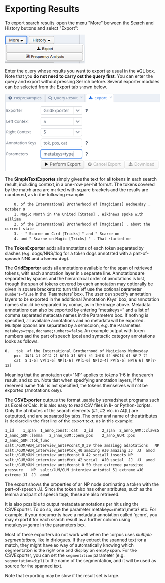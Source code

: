# Exporting Results

To export search results, open the menu "More" between the Search and
History buttons and select "Export":

![](../images/export.png)

Enter the query whose results you want to export as usual in the AQL
box. Note that you **do not need to carry out the query first**. You can
enter the query and export without pressing Search before. Several
exporter modules can be selected from the Export tab shown below.

![](../images/export2.png)

The **SimpleTextExporter** simply gives the text for all tokens in each
search result, including context, in a one-row-per-hit format. The
tokens covered by the match area are marked with square brackets and the
results are numbered, as in the following
example:

``` 
    0. of the International Brotherhood of [Magicians] Wednesday , October 9 , 
    1. Magic Month in the United [States] . Wikinews spoke with William 
    2. of the International Brotherhood of [Magicians] , about the current state 
    3. - " Scarne on Card [Tricks] " and " Scarne on 
    4. and " Scarne on Magic [Tricks] " . That started me 
```

The **TokenExporter** adds all annotations of each token separated by slashes
(e.g. dogs/NNS/dog for a token dogs annotated with a part-of-speech NNS
and a lemma dog).

The **GridExporter** adds all annotations available for the span of
retrieved tokens, with each annotation layer in a separate line.
Annotations are separated by spaces and the hierarchical order of
annotations is lost, though the span of tokens covered by each
annotation may optionally be given in square brackets (to turn this off
use the optional parameter `numbers=false` in the ‘Parameters’ box). The
user can specify annotation layers to be exported in the additional
‘Annotation Keys’ box, and annotation names should be separated by
comas, as in the image above. Metadata annotations can also be exported
by entering “metakeys=” and a list of comma separated metadata names in
the Parameters box. If nothing is specified, all available annotations
and no metadata will be exported. Multiple options are separated by a
semicolon, e.g. the Parameters `metakeys=type,docname;numbers=false`. An
example output with token numbers and the part of speech (pos) and
syntactic category annotations looks as follows.

    0.   tok  of the International Brotherhood of Magicians Wednesday 
        pos  IN[1-1] DT[2-2] NP[3-3] NP[4-4] IN[5-5] NPS[6-6] NP[7-7] 
        cat  S[1-6] VP[1-6] NP[1-6] PP[1-6] NP[2-4] PP[5-6] NP[6-6] NP[7-12] 

Meaning that the annotation cat="NP" applies to tokens 1-6 in the search
result, and so on. Note that when specifying annotation layers, if the
reserved name 'tok' is not specified, the tokens themselves will not be
exported (annotations only).

The **CSVExporter** outputs the format usable by spreadsheet programs such as Excel or Calc.
It is also easy to read CSV files in R- or Python-Scripts.
Only the attributes of the search elements (\#1, \#2 etc. in AQL) are outputted, and are separated
by tabs. The order and name of the attributes is declared in the first line of the export text, as in this example:

```
1_id	1_span	1_anno_const::cat	2_id	2_span	2_anno_GUM::claws5	2_anno_GUM::lemma	2_anno_GUM::penn_pos	2_anno_GUM::pos	2_anno_GUM::tok_func
salt:/GUM/GUM_interview_ants#const_0_39	thee amazingg adaptations	NP	salt:/GUM/GUM_interview_ants#tok_40	amazing	AJ0	amazing	JJ	JJ	amod
salt:/GUM/GUM_interview_ants#const_0_42	sociall insects	NP	salt:/GUM/GUM_interview_ants#tok_42	social	AJ0	social	JJ	JJ	amod
salt:/GUM/GUM_interview_ants#const_0_50	thee extremee parasitee pressure	NP	salt:/GUM/GUM_interview_ants#tok_51	extreme	AJ0	extreme	JJ	JJ	amod
```

The export shows the properties of an NP node dominating a token with
the part-of-speech JJ. Since the token also has other attributes, such
as the lemma and part of speech tags, these are also retrieved.

It is also possible to output metadata annotations per hit using the
CSVExporter. To do so, use the parameter metakeys=meta1,meta2 etc. For
example, if your documents have a metadata annotation called 'genre',
you may export it for each search result as a further column using
metakeys=genre in the parameters box.

Most of these exporters do not work well when the corpus uses *multiple segmentations*, like in dialogues.
If they extract the spanned text for a match, they might have no way of automatically knowing which segmentation is the right one and display an empty span.
For the CSVExporter, you can set the `segmentation` parameter (e.g. `segmentation=dipl`) to the name of the segmentation, and it will be used as source for the spanned text.

Note that exporting may be slow if the result set is large.